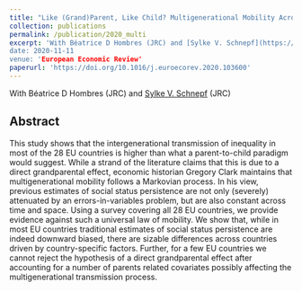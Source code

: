 ```yaml
---
title: "Like (Grand)Parent, Like Child? Multigenerational Mobility Across the EU"
collection: publications
permalink: /publication/2020_multi
excerpt: 'With Béatrice D Hombres (JRC) and [Sylke V. Schnepf](https://www.iza.org/person/1757/sylke-v-schnepf) (JRC)
date: 2020-11-11
venue: 'European Economic Review'
paperurl: 'https://doi.org/10.1016/j.euroecorev.2020.103600'
---
```

With Béatrice D Hombres (JRC) and [Sylke V. Schnepf](https://www.iza.org/person/1757/sylke-v-schnepf) (JRC)

Abstract 
-----

This study shows that the intergenerational transmission of inequality in most of the 28 EU countries is higher than what a parent-to-child paradigm would suggest. While a strand of the literature claims that this is due to a direct grandparental effect, economic historian Gregory Clark maintains that multigenerational mobility follows a Markovian process. In his view, previous estimates of social status persistence are not only (severely) attenuated by an errors-in-variables problem, but are also constant across time and space. Using a survey covering all 28 EU countries, we provide evidence against such a universal law of mobility. We show that, while in most EU countries traditional estimates of social status persistence are indeed downward biased, there are sizable differences across countries driven by country-specific factors. Further, for a few EU countries we cannot reject the hypothesis of a direct grandparental effect after accounting for a number of parents related covariates possibly affecting the multigenerational transmission process. 
